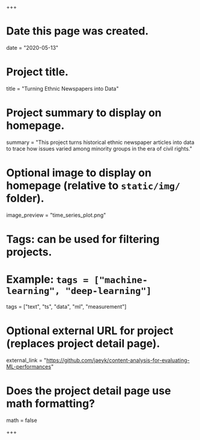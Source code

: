 +++
# Date this page was created.
date = "2020-05-13"

# Project title.
title = "Turning Ethnic Newspapers into Data"

# Project summary to display on homepage.
summary = "This project turns historical ethnic newspaper articles into data to trace how issues varied among minority groups in the era of civil rights."

# Optional image to display on homepage (relative to `static/img/` folder).
image_preview = "time_series_plot.png"

# Tags: can be used for filtering projects.
# Example: `tags = ["machine-learning", "deep-learning"]`
tags = ["text", "ts", "data", "ml", "measurement"]

# Optional external URL for project (replaces project detail page).
external_link = "https://github.com/jaeyk/content-analysis-for-evaluating-ML-performances"

# Does the project detail page use math formatting?
math = false

+++

